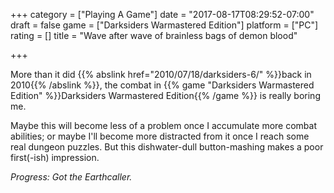 +++
category = ["Playing A Game"]
date = "2017-08-17T08:29:52-07:00"
draft = false
game = ["Darksiders Warmastered Edition"]
platform = ["PC"]
rating = []
title = "Wave after wave of brainless bags of demon blood"

+++

More than it did {{% abslink href="2010/07/18/darksiders-6/" %}}back in 2010{{% /abslink %}}, the combat in {{% game "Darksiders Warmastered Edition" %}}Darksiders Warmastered Edition{{% /game %}} is really boring me.

Maybe this will become less of a problem once I accumulate more combat abilities; or maybe I'll become more distracted from it once I reach some real dungeon puzzles.  But this dishwater-dull button-mashing makes a poor first(-ish) impression.

<i>Progress: Got the Earthcaller.</i>
